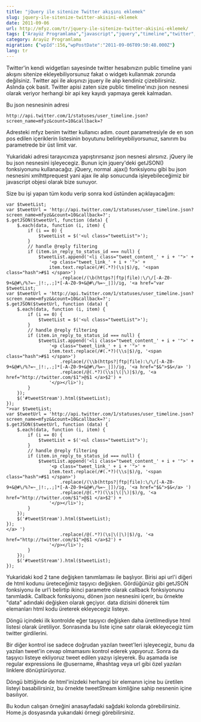 ```yaml
---
title: "jQuery ile sitenize Twitter akışını eklemek"
slug: jquery-ile-sitenize-twitter-akisini-eklemek
date: 2011-09-06
url: http://mfyz.com/tr/jquery-ile-sitenize-twitter-akisini-eklemek/
tags: ["Arayüz Programlama","javascript","jquery","timeline","twitter","widget"]
category: Arayüz Programlama
migration: {"wpId":156,"wpPostDate":"2011-09-06T09:50:48.000Z"}
lang: tr
---
```


Twitter'in kendi widgetları sayesinde twitter hesabınızın public timeline yani akışını sitenize ekleyebiliyorsunuz fakat o widgetı kullanmak zorunda değilsiniz. Twitter api ile akışınızı jquery ile alıp kendiniz çizebilirsiniz. Aslında çok basit. Twitter apisi zaten size public timeline'ınızı json nesnesi olarak veriyor herhangi bir api key kayıdı yapmaya gerek kalmadan.

Bu json nesnesinin adresi

```
http://api.twitter.com/1/statuses/user_timeline.json?screen_name=mfyz&count=10&callback=?

```

Adresteki mfyz benim twitter kullanıcı adım. count parametresiyle de en son pos edilen içeriklerin listesinin boyutunu belirleyebiliyorsunuz, sanırım bu parametrede bir üst limit var.

Yukaridaki adresi tarayıcınıza yapıştırırsanız json nesnesi alırsınız. jQuery ile bu json nesnesini işleyecegiz. Bunun için jquery'deki getJSON() fonksiyonunu kullanacağız. jQuery, normal .ajax() fonksiyonu gibi bu json nesnesini xmlhttprequest yani ajax ile alıp sonucunda işleyebileceğimiz bir javascript objesi olarak bize sunuyor.

Size bu işi yapan tüm kodu verip sonra kod üstünden açıklayacağım:

```
var $tweetList;
var $tweetUrl = 'http://api.twitter.com/1/statuses/user_timeline.json?screen_name=mfyz&&count=10&callback=?';
$.getJSON($tweetUrl, function (data) {
    $.each(data, function (i, item) {
        if (i == 0) {
            $tweetList = $('<ul class="tweetList">');
        }
        // handle @reply filtering
        if (item.in_reply_to_status_id === null) {
            $tweetList.append('<li class="tweet_content_' + i + '">' +
                '<p class="tweet_link_' + i + '">' +
                item.text.replace(/#(.*?)(\s|$)/g, '<span class="hash">#$1 </span>')
                    .replace(/(\b(https?|ftp|file):\/\/[-A-Z0-9+&@#\/%?=~_|!:,.;]*[-A-Z0-9+&@#\/%=~_|])/ig, '<a href="var $tweetList;
var $tweetUrl = 'http://api.twitter.com/1/statuses/user_timeline.json?screen_name=mfyz&&count=10&callback=?';
$.getJSON($tweetUrl, function (data) {
    $.each(data, function (i, item) {
        if (i == 0) {
            $tweetList = $('<ul class="tweetList">');
        }
        // handle @reply filtering
        if (item.in_reply_to_status_id === null) {
            $tweetList.append('<li class="tweet_content_' + i + '">' +
                '<p class="tweet_link_' + i + '">' +
                item.text.replace(/#(.*?)(\\s|$)/g, '<span class="hash">#$1 </span>')
                    .replace(/(\\b(https?|ftp|file):\/\/[-A-Z0-9+&@#\/%?=~_|!:,.;]*[-A-Z0-9+&@#\/%=~_|])/ig, '<a href="$&">$&</a> ')
                    .replace(/@(.*?)(\\s|\(|\)|$)/g, '<a href="http://twitter.com/$1">@$1 </a>$2') +
                '</p></li>');
        }
    });
    $('#tweetStream').html($tweetList);
});
">var $tweetList;
var $tweetUrl = 'http://api.twitter.com/1/statuses/user_timeline.json?screen_name=mfyz&&count=10&callback=?';
$.getJSON($tweetUrl, function (data) {
    $.each(data, function (i, item) {
        if (i == 0) {
            $tweetList = $('<ul class="tweetList">');
        }
        // handle @reply filtering
        if (item.in_reply_to_status_id === null) {
            $tweetList.append('<li class="tweet_content_' + i + '">' +
                '<p class="tweet_link_' + i + '">' +
                item.text.replace(/#(.*?)(\\s|$)/g, '<span class="hash">#$1 </span>')
                    .replace(/(\\b(https?|ftp|file):\/\/[-A-Z0-9+&@#\/%?=~_|!:,.;]*[-A-Z0-9+&@#\/%=~_|])/ig, '<a href="$&">$&</a> ')
                    .replace(/@(.*?)(\\s|\(|\)|$)/g, '<a href="http://twitter.com/$1">@$1 </a>$2') +
                '</p></li>');
        }
    });
    $('#tweetStream').html($tweetList);
});
</a> ')
                    .replace(/@(.*?)(\s|\(|\)|$)/g, '<a href="http://twitter.com/$1">@$1 </a>$2') +
                '</p></li>');
        }
    });
    $('#tweetStream').html($tweetList);
});

```

Yukaridaki kod 2 tane değişken tanımlaması ile başlıyor. Birisi api url'i diğeri de html kodunu üreteceğimiz taşıyıcı değişken. Gördüğünüz gibi getJSON fonksiyonu ile url'i belirtip ikinci parametre olarak callback fonksiyonunu tanımladık. Callback fonksiyonu, dönen json nesnesini içerir, bu örnekte "data" adındaki değişken olarak geçiyor. data dizisini dönerek tüm elemanları html kodu üreterek ekleyecegiz listeye.

Döngü içindeki ilk kontrolde eğer taşıyıcı değişken daha üretilmediyse html listesi olarak üretiliyor. Sonrasında bu liste içine satır olarak ekleyecegiz tüm twitter girdilerini.

Bir diğer kontrol ise sadece doğrudan yazılan tweet'leri işleyecegiz, bunu da yazılan tweet'in cevap olmamasını kontrol ederek yapıyoruz. Sonra da taşıyıcı listeye ekliyoruz tweet edilen yazıyı işleyerek. Bu aşamada ise regular expressions ile @username, #hashtag veya url gibi özel yazıları linklere dönüştürüyoruz.

Döngü bittiğinde de html'inizdeki herhangi bir elemanın içine bu üretilen listeyi basabilirsiniz, bu örnekte tweetStream kimliğine sahip nesnenin içine basılıyor.

Bu kodun calışan örneğini anasayfadaki sağdaki kolonda görebilirsiniz. Home.js dosyasında yukarıdaki örnegi görebilirsiniz.